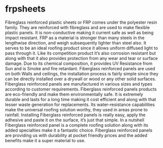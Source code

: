 # frpsheets
Fibreglass reinforced plastic sheets or FRP comes under the polyester resin family. They are reinforced with fibreglass and are used to make flexible plastic panels. It is non-conductive making it current safe as well as being impact resistant. FRP as a material is stronger than many steels in the lengthwise direction, and weigh subsequently lighter than steel also. It serves to be an ideal roofing product since it allows uniform diffused light to pass through it. Like its competition product it’s also corrosion resistant but along with that it also provides protection from any wear and tear or surface damage. Due to its chemical composition, it provides UV Resistance from Sun and is Smoke and fire retardant. Fiberglass reinforced panels are used on both Walls and ceilings, the installation process is fairly simple since they can be directly installed over a drywall or wood or any other solid surfaces. Fiberglass reinforced panels are manufactured in various sizes and types according to customer requirements. Fiberglass reinforced panels products are eco-friendly and make them environmentally safe. It is extremely durable and lasts for a long time making it cost efficient and along with that lesser waste generation for replacements. Its water-resistance capabilities make the universal roofing solution worthy, they used in areas prone to rainfall. Installing Fiberglass reinforced panels is really easy, apply the adhesive and paste it on the surface, it’s just that simple. In a nutshell Fiberglass reinforced panel is a complete roofing solution along with its added specialties make it a fantastic choice. Fiberglass reinforced panels are providing us with durability at pocket friendly prices and the added benefits make it a super material to use.

